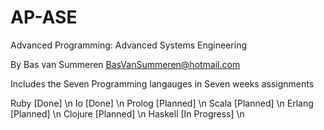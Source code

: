 # AP-ASE
Advanced Programming: Advanced Systems Engineering

By Bas van Summeren <BasVanSummeren@hotmail.com>

Includes the Seven Programming langauges in Seven weeks assignments 

Ruby    [Done] \n
Io      [Done] \n
Prolog  [Planned] \n 
Scala   [Planned] \n
Erlang  [Planned] \n
Clojure [Planned] \n
Haskell [In Progress] \n
